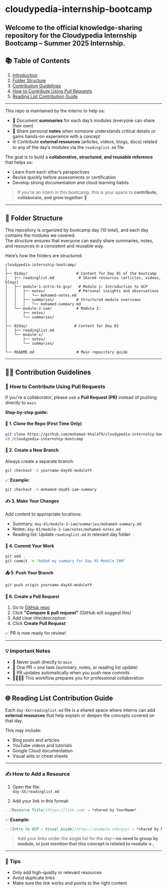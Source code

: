 # cloudypedia-internship-bootcamp

Welcome to the official knowledge-sharing repository for the **Cloudypedia Internship Bootcamp – Summer 2025 Internship**.
---
## 📚 Table of Contents

1. [Introduction](#cloudypedia-internship-bootcamp)
2. [Folder Structure](#-folder-structure)
3. [Contribution Guidelines](#-contribution-guidelines)
4. [How to Contribute Using Pull Requests](#-how-to-contribute-using-pull-requests)
5. [Reading List Contribution Guide](#-reading-list-contribution-guide)
---

This repo is maintained by the interns to help us:
- 📘 Document **summaries** for each day’s modules (everyone can share their own)
- 🧠 Share personal **notes** when someone understands critical details or gains hands-on experience with a concept
- 🌐 Contribute **external resources** (articles, videos, blogs, docs) related to any of the day’s modules via the `readinglist.md` file

The goal is to build a **collaborative, structured, and reusable reference** that helps us:
- Learn from each other’s perspectives
- Revise quickly before assessments or certification
- Develop strong documentation and cloud learning habits

> If you're an intern in this bootcamp, this is your space to **contribute, collaborate, and grow together** 🚀
---

## 📁 Folder Structure

This repository is organized by bootcamp day (10 total), and each day contains the modules we covered.  
The structure ensures that everyone can easily share summaries, notes, and resources in a consistent and reusable way.

Here’s how the folders are structured:

```text
cloudypedia-internship-bootcamp/
│
├── 01day/                      # Content for Day 01 of the bootcamp
│   ├── readinglist.md           # Shared resources (articles, videos, blogs)
│   ├── module-1-intro-to-gcp/   # Module 1: Introduction to GCP
│   │   ├── notes/               # Personal insights and observations
│   │   │   └── mohamed-notes.md
│   │   ├── summaries/          # Structured module overviews
│   │   │   └── mohamed-summary.md
│   └── module-2-iam/           # Module 2: 
│       ├── notes/
│       └── summaries/
│
├── 02day/                     # Content for Day 02
│   ├── readinglist.md
│   └── module-x/
│       ├── notes/
│       └── summaries/
│
└── README.md                   # Main repository guide
```
---


## 🧑‍💻 Contribution Guidelines

### 🔁 How to Contribute Using Pull Requests
If you're a collaborator, please use a **Pull Request (PR)** instead of pushing directly to `main`.

**Step-by-step guide:**

#### 🧭 1. Clone the Repo (First Time Only)
```bash
git clone https://github.com/mohamed-khalaf9/cloudypedia-internship-bootcamp.git
cd /cloudypedia-internship-bootcamp
```

#### 🔄 2. Create a New Branch
Always create a separate branch:
```bash
git checkout -b yourname-dayXX-moduleYY
```
✅ **Example:**
```bash
git checkout -b mohamed-day01-iam-summary
```

#### ✍️ 3. Make Your Changes
Add content to appropriate locations:
- Summary: `day-01/module-2-iam/summaries/mohamed-summary.md`
- Notes: `day-01/module-2-iam/notes/mohamed-notes.md`
- Reading list: Update `readinglist.md` in relevant day folder

#### 💾 4. Commit Your Work
```bash
git add .
git commit -m "Added my summary for Day 01 Module IAM"
```

#### 📤 5. Push Your Branch
```bash
git push origin yourname-dayXX-moduleYY
```

#### 🔁 6. Create a Pull Request
1. Go to [GitHub repo](https://github.com/cloudypedia/gcp-bootcamp-cloudypedia)
2. Click **"Compare & pull request"** (GitHub will suggest this)
3. Add clear title/description
4. Click **Create Pull Request**

✅ PR is now ready for review!

---
### 💡 Important Notes
- 🚫 Never push directly to `main`
- 🔖 One PR = one task (summary, notes, or reading list update)
- 🔄 PR updates automatically when you push new commits
- 👩‍💻👨‍💻 This workflow prepares you for professional collaboration
---

## 🌐 Reading List Contribution Guide

Each `day-XX/readinglist.md` file is a shared space where interns can add **external resources** that help explain or deepen the concepts covered on that day.

This may include:
- Blog posts and articles
- YouTube videos and tutorials
- Google Cloud documentation
- Visual aids or cheat sheets

---

### ✍️ How to Add a Resource

1. Open the file:  
   `day-XX/readinglist.md`

2. Add your link in this format:

```md
- [Resource Title](https://link.com) – *shared by YourName*
````

✅ **Example:**

```md
- [Intro to GCP – Visual Guide](https://example.com/gcp) – *shared by Mohamed*
```

> Add your links under the single list for the day—**no need to group by module, or just mention that this concept is related to module-x..**

---

### 🧠 Tips

* Only add high-quality or relevant resources
* Avoid duplicate links
* Make sure the link works and points to the right content









